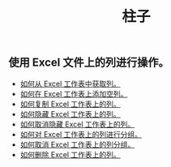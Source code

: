 ﻿---
title: 柱子
second_title: Aspose.Cells Cloud Documen
type: docs
url: /zh/columns/
aliases: [/working-with-columns/]
keywords: REST API, columns, spreadsheets, exce
description: Cells.Cloud API 用于 Excel 操作：取消隐藏 Excel 工作表中的列
weight: 100
kwords: Excel, Office 云, REST API, 电子表格, PDF, CSV, Json, Markdwon, 列
---
## 使用 Excel 文件上的列进行操作。

- [如何从 Excel 工作表中获取列。](/cells/zh/columns/get/)
- [如何在 Excel 工作表上添加空列。](/cells/zh/columns/add/)
- [如何复制 Excel 工作表上的列。](/cells/zh/columns/copy/)
- [如何隐藏 Excel 工作表上的列。](/cells/zh/columns/hide/)
- [如何取消隐藏 Excel 工作表上的列。](/cells/zh/columns/unhide/)
- [如何对 Excel 工作表上的列进行分组。](/cells/zh/columns/group/)
- [如何取消 Excel 工作表上的列分组。](/cells/zh/columns/ungroup/)
- [如何删除 Excel 工作表上的列。](/cells/zh/columns/delete/)


